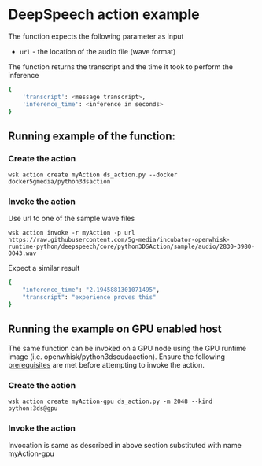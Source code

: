# DeepSpeech action example

The function expects the following parameter as input

* `url` - the location of the audio file (wave format) 

The function returns the transcript and the time it took to perform the inference

```bash
{
    'transcript': <message transcript>,
    'inference_time': <inference in seconds>
}
```

## Running example of the function:

### Create the action

```
wsk action create myAction ds_action.py --docker docker5gmedia/python3dsaction
```

### Invoke the action

Use url to one of the sample wave files

```
wsk action invoke -r myAction -p url https://raw.githubusercontent.com/5g-media/incubator-openwhisk-runtime-python/deepspeech/core/python3DSAction/sample/audio/2830-3980-0043.wav
```

Expect a similar result
```bash
{
    "inference_time": "2.1945881301071495",
    "transcript": "experience proves this"
}
```

## Running the example on GPU enabled host

The same function can be invoked on a GPU node using the GPU runtime image (i.e. openwhisk/python3dscudaaction). Ensure the following [prerequisites](https://github.com/5g-media/incubator-openwhisk-deploy-kube/blob/gpu/docs/k8s-gpu-prerequisites.md) are met before attempting to invoke the action.

### Create the action

```
wsk action create myAction-gpu ds_action.py -m 2048 --kind python:3ds@gpu
```

### Invoke the action

Invocation is same as described in above section substituted with name myAction-gpu


